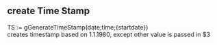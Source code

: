 ﻿##  create Time Stamp   TS := gGenerateTimeStamp(date;time;{startdate})   creates timestamp based on 1.1.1980, except other value is passed in $3  